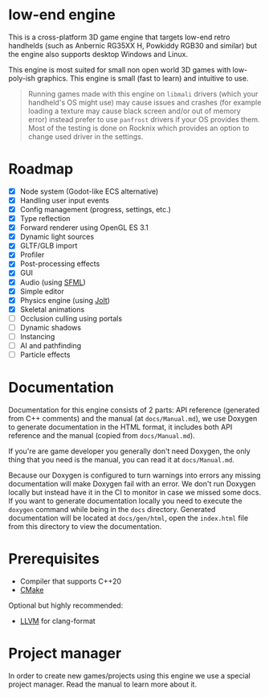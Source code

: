 # low-end engine

This is a cross-platform 3D game engine that targets low-end retro handhelds (such as Anbernic RG35XX H, Powkiddy RGB30 and similar) but the engine also supports desktop Windows and Linux. 

This engine is most suited for small non open world 3D games with low-poly-ish graphics. This engine is small (fast to learn) and intuitive to use.

> Running games made with this engine on `libmali` drivers (which your handheld's OS might use) may cause issues and crashes (for example loading a texture may cause black screen and/or out of memory error) instead prefer to use `panfrost` drivers if your OS provides them. Most of the testing is done on Rocknix which provides an option to change used driver in the settings.

# Roadmap

- [X] Node system (Godot-like ECS alternative)
- [X] Handling user input events
- [X] Config management (progress, settings, etc.)
- [X] Type reflection
- [X] Forward renderer using OpenGL ES 3.1
- [X] Dynamic light sources
- [X] GLTF/GLB import
- [X] Profiler
- [X] Post-processing effects
- [X] GUI
- [X] Audio (using [SFML](https://github.com/SFML/SFML))
- [X] Simple editor
- [X] Physics engine (using [Jolt](https://github.com/jrouwe/JoltPhysics))
- [X] Skeletal animations
- [ ] Occlusion culling using portals
- [ ] Dynamic shadows
- [ ] Instancing
- [ ] AI and pathfinding
- [ ] Particle effects

# Documentation

Documentation for this engine consists of 2 parts: API reference (generated from C++ comments) and the manual (at `docs/Manual.md`), we use Doxygen to generate documentation in the HTML format, it includes both API reference and the manual (copied from `docs/Manual.md`).

If you're are game developer you generally don't need Doxygen, the only thing that you need is the manual, you can read it at `docs/Manual.md`.

Because our Doxygen is configured to turn warnings into errors any missing documentation will make Doxygen fail with an error. We don't run Doxygen locally but instead have it in the CI to monitor in case we missed some docs. If you want to generate documentation locally you need to execute the `doxygen` command while being in the `docs` directory. Generated documentation will be located at `docs/gen/html`, open the `index.html` file from this directory to view the documentation.

# Prerequisites

- Compiler that supports C++20
- [CMake](https://cmake.org/download/)

Optional but highly recommended:
- [LLVM](https://github.com/llvm/llvm-project/releases/latest) for clang-format

# Project manager

In order to create new games/projects using this engine we use a special project manager. Read the manual to learn more about it.

